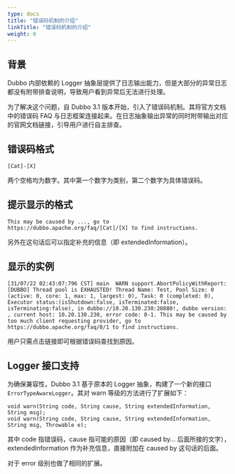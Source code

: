 ```yaml
---
type: docs
title: "错误码机制的介绍"
linkTitle: "错误码机制的介绍"
weight: 0
---
```


## 背景
Dubbo 内部依赖的 Logger 抽象层提供了日志输出能力，但是大部分的异常日志都没有附带排查说明，导致用户看到异常后无法进行处理。

为了解决这个问题，自 Dubbo 3.1 版本开始，引入了错误码机制。其将官方文档中的错误码 FAQ 与日志框架连接起来。在日志抽象输出异常的同时附带输出对应的官网文档链接，引导用户进行自主排查。

## 错误码格式
`[Cat]-[X]`

两个空格均为数字。其中第一个数字为类别，第二个数字为具体错误码。

## 提示显示的格式
```
This may be caused by ..., go to https://dubbo.apache.org/faq/[Cat]/[X] to find instructions.
```
另外在这句话后可以指定补充的信息（即 extendedInformation）。

## 显示的实例
`[31/07/22 02:43:07:796 CST] main  WARN support.AbortPolicyWithReport:  [DUBBO] Thread pool is EXHAUSTED! Thread Name: Test, Pool Size: 0 (active: 0, core: 1, max: 1, largest: 0), Task: 0 (completed: 0), Executor status:(isShutdown:false, isTerminated:false, isTerminating:false), in dubbo://10.20.130.230:20880!, dubbo version: , current host: 10.20.130.230, error code: 0-1. This may be caused by too much client requesting provider, go to https://dubbo.apache.org/faq/0/1 to find instructions.`

用户只需点击链接即可根据错误码查找到原因。

## Logger 接口支持
为确保兼容性，Dubbo 3.1 基于原本的 Logger 抽象，构建了一个新的接口 `ErrorTypeAwareLogger`。其对 warn 等级的方法进行了扩展如下：
```
void warn(String code, String cause, String extendedInformation, String msg);
void warn(String code, String cause, String extendedInformation, String msg, Throwable e);
```

其中 code 指错误码，cause 指可能的原因（即 caused by... 后面所接的文字），extendedInformation 作为补充信息，直接附加在 caused by 这句话的后面。

对于 error 级别也做了相同的扩展。

<p style="margin-top: 3rem;"> </p>